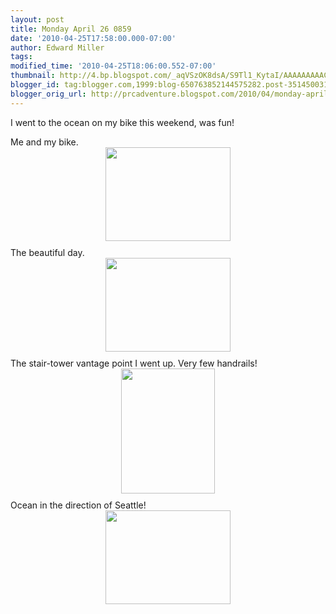 ```yaml
---
layout: post
title: Monday April 26 0859
date: '2010-04-25T17:58:00.000-07:00'
author: Edward Miller
tags: 
modified_time: '2010-04-25T18:06:00.552-07:00'
thumbnail: http://4.bp.blogspot.com/_aqVSzOK8dsA/S9Tl1_KytaI/AAAAAAAAACk/Kzm7zdQCBAg/s72-c/BikeMe.jpg
blogger_id: tag:blogger.com,1999:blog-650763852144575282.post-3514500319962168492
blogger_orig_url: http://prcadventure.blogspot.com/2010/04/monday-april-26-0859.html
---
```


I went to the ocean on my bike this weekend, was fun!

Me and my bike.
<a onblur="try {parent.deselectBloggerImageGracefully();} catch(e) {}" href="http://4.bp.blogspot.com/_aqVSzOK8dsA/S9Tl1_KytaI/AAAAAAAAACk/Kzm7zdQCBAg/s1600/BikeMe.jpg"><img style="display:block; margin:0px auto 10px; text-align:center;cursor:pointer; cursor:hand;width: 200px; height: 150px;" src="http://4.bp.blogspot.com/_aqVSzOK8dsA/S9Tl1_KytaI/AAAAAAAAACk/Kzm7zdQCBAg/s200/BikeMe.jpg" border="0" alt="" id="BLOGGER_PHOTO_ID_5464244963559781794" /></a>
The beautiful day.
<a onblur="try {parent.deselectBloggerImageGracefully();} catch(e) {}" href="http://3.bp.blogspot.com/_aqVSzOK8dsA/S9Tl2eETlyI/AAAAAAAAACs/XhPXFezI8CQ/s1600/PrettyDay.jpg"><img style="display:block; margin:0px auto 10px; text-align:center;cursor:pointer; cursor:hand;width: 200px; height: 150px;" src="http://3.bp.blogspot.com/_aqVSzOK8dsA/S9Tl2eETlyI/AAAAAAAAACs/XhPXFezI8CQ/s200/PrettyDay.jpg" border="0" alt="" id="BLOGGER_PHOTO_ID_5464244971854075682" /></a>
The stair-tower vantage point I went up. Very few handrails!
<a onblur="try {parent.deselectBloggerImageGracefully();} catch(e) {}" href="http://2.bp.blogspot.com/_aqVSzOK8dsA/S9Tl24IclxI/AAAAAAAAAC8/S0Q4U1Qw0CQ/s1600/Vantage.jpg"><img style="display:block; margin:0px auto 10px; text-align:center;cursor:pointer; cursor:hand;width: 150px; height: 200px;" src="http://2.bp.blogspot.com/_aqVSzOK8dsA/S9Tl24IclxI/AAAAAAAAAC8/S0Q4U1Qw0CQ/s200/Vantage.jpg" border="0" alt="" id="BLOGGER_PHOTO_ID_5464244978850764562" /></a>
Ocean in the direction of Seattle!
<a onblur="try {parent.deselectBloggerImageGracefully();} catch(e) {}" href="http://4.bp.blogspot.com/_aqVSzOK8dsA/S9Tl2s7X96I/AAAAAAAAAC0/DYVvGXvVqoI/s1600/Ocean.jpg"><img style="display:block; margin:0px auto 10px; text-align:center;cursor:pointer; cursor:hand;width: 200px; height: 150px;" src="http://4.bp.blogspot.com/_aqVSzOK8dsA/S9Tl2s7X96I/AAAAAAAAAC0/DYVvGXvVqoI/s200/Ocean.jpg" border="0" alt="" id="BLOGGER_PHOTO_ID_5464244975843145634" /></a>




